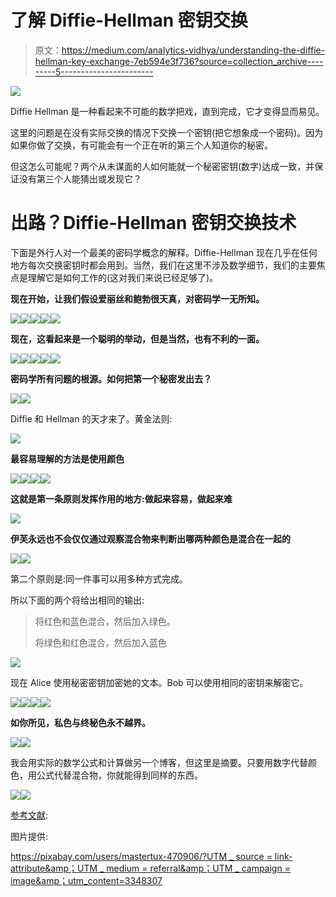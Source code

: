 # 了解 Diffie-Hellman 密钥交换

> 原文：<https://medium.com/analytics-vidhya/understanding-the-diffie-hellman-key-exchange-7eb594e3f736?source=collection_archive---------5----------------------->

![](img/172396d43846d30c37c0f92bbc25ac25.png)

Diffie Hellman 是一种看起来不可能的数学把戏，直到完成，它才变得显而易见。

这里的问题是在没有实际交换的情况下交换一个密钥(把它想象成一个密码)。因为如果你做了交换，有可能会有一个正在听的第三个人知道你的秘密。

但这怎么可能呢？两个从未谋面的人如何能就一个秘密密钥(数字)达成一致，并保证没有第三个人能猜出或发现它？

# 出路？Diffie-Hellman 密钥交换技术

下面是外行人对一个最美的密码学概念的解释。Diffie-Hellman 现在几乎在任何地方每次交换密钥时都会用到。当然，我们在这里不涉及数学细节，我们的主要焦点是理解它是如何工作的(这对我们来说已经足够了)。

**现在开始，让我们假设爱丽丝和鲍勃很天真，对密码学一无所知。**

![](img/ab6fba62a709894a4831b1cc339759ff.png)![](img/0f64baac283adfc930c95bcbaddfe07f.png)![](img/a58e5d76ed3dda689a658e4701765307.png)![](img/db3675b5b9fca9c01764fccd6e9d98da.png)![](img/9babf5817c7b7b5b637a45c325cadcee.png)

**现在，这看起来是一个聪明的举动，但是当然，也有不利的一面。**

![](img/433c7b49ca03290fb349daf749be5fd8.png)![](img/903a5c1571a66b2e05ca5a9797c15e4f.png)![](img/e0eaca816653717f69541d3145d95ca0.png)![](img/d4ae0b7c86738f86e860b5045b07c6cf.png)![](img/65632685a2b021a32c0b348de21da8ac.png)

**密码学所有问题的根源。如何把第一个秘密发出去？**

![](img/8b43fa36c310c36d65975154b9347839.png)![](img/38f7e790ee4d60913ea508653e2e7c82.png)

Diffie 和 Hellman 的天才来了。黄金法则:

![](img/9c4cb72fbc13201902c4c86151f01dc4.png)

**最容易理解的方法是使用颜色**

![](img/aef934afb3abc2882de6a8dca33d999b.png)![](img/0c48f5eb743a1fea5cce16e984ef9645.png)![](img/1b962a51b998cad673c0079670f47ee6.png)![](img/f7f5706527990855448537f2f69bd6e7.png)

**这就是第一条原则发挥作用的地方:做起来容易，做起来难**

![](img/ec66238cf595e27d7a38dc76a9d96a47.png)

**伊芙永远也不会仅仅通过观察混合物来判断出哪两种颜色是混合在一起的**

![](img/d597da25d6a645e9eacbed72e1a6f4bf.png)![](img/2d32153dee83346b8adae794fe0dfd56.png)

第二个原则是:同一件事可以用多种方式完成。

所以下面的两个将给出相同的输出:

> 将红色和蓝色混合，然后加入绿色。
> 
> 将绿色和红色混合，然后加入蓝色

![](img/c42f3a1246ad92e37fd35e494b31b4d1.png)

现在 Alice 使用秘密密钥加密她的文本。Bob 可以使用相同的密钥来解密它。

![](img/9730fa41e8d48f5d46bd9e8354c20efa.png)![](img/97e839200d0899a351a919c0785adb8d.png)![](img/39a7ce3c473a6913511ef6b33b179b24.png)![](img/618623bf2fc203fe15cc11d60a74a023.png)

**如你所见，私色与终秘色永不越界。**

![](img/19df3fa8e8c61fc63b7d10a3b8d56de4.png)![](img/578e6bbd9e2ec71baafa4c649095a9cd.png)

我会用实际的数学公式和计算做另一个博客，但这里是摘要。只要用数字代替颜色，用公式代替混合物，你就能得到同样的东西。

![](img/dd996454a2c722d6bda70024fcd220dc.png)![](img/31e061962fd1b64344bdeb5b487b3f4d.png)

[参考文献](https://www.youtube.com/watch?v=YEBfamv-_do&ab_channel=ArtoftheProblem):

图片提供:

[https://pixabay.com/users/mastertux-470906/?UTM _ source = link-attribute&amp；UTM _ medium = referral&amp；UTM _ campaign = image&amp；utm_content=3348307](https://pixabay.com/users/mastertux-470906/?utm_source=link-attribution&amp;utm_medium=referral&amp;utm_campaign=image&amp;utm_content=3348307)